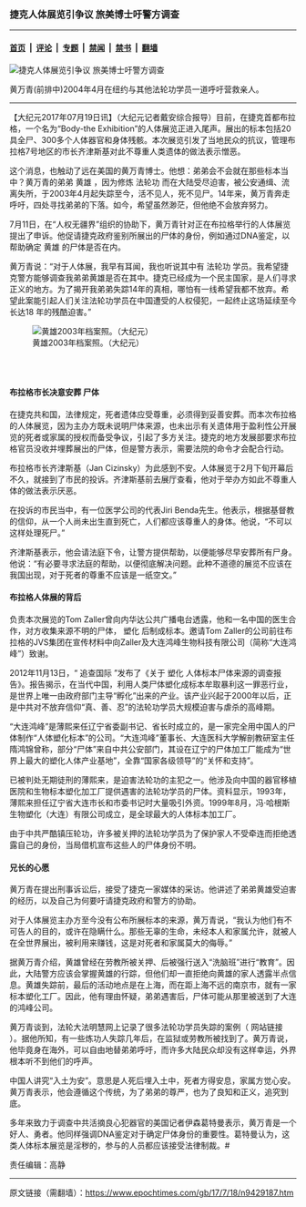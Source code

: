 ### 捷克人体展览引争议 旅美博士吁警方调查

---

#### [首页](../../../..?n9429187) &nbsp;|&nbsp; [评论](../../../../../epoch-comment?n9429187) &nbsp;|&nbsp; [专题](../../../../../epoch-special?n9429187) &nbsp;|&nbsp; [禁闻](../../../../../epoch-news?n9429187) &nbsp;|&nbsp; [禁书](../../../../../books?n9429187) &nbsp;|&nbsp; [翻墙](https://github.com/gfw-breaker/nogfw/blob/master/README.md?n9429187)


<div><img alt="捷克人体展览引争议 旅美博士吁警方调查" class="attachment-djy_600_400 size-djy_600_400 wp-post-image" src="https://i.epochtimes.com/assets/uploads/2004/07/407074347628-600x400.jpg"/>
<div class="caption">
 <p>
  黄万青(前排中)2004年4月在纽约与其他法轮功学员一道呼吁营救亲人。
 </p>
</div></div><hr/><div class="post_content" id="artbody" itemprop="articleBody">
 <!-- article content begin -->
 <p>
  【大纪元2017年07月19日讯】（大纪元记者戴安综合报导）目前，在捷克首都布拉格，一个名为“Body-the Exhibition”的人体展览正进入尾声。展出的标本包括20具全尸、300多个人体器官和身体残骸。本次展览引发了当地民众的抗议，管理布拉格7号地区的市长齐津斯基对此不尊重人类遗体的做法表示憎恶。
 </p>
 <p>
  这个消息，也触动了远在美国的黄万青博士。他想：弟弟会不会就在那些标本当中？黄万青的弟弟
  <ok href="https://www.epochtimes.com/gb/tag/%E9%BB%84%E9%9B%84.html">
   黄雄
  </ok>
  ，因为修炼
  <ok href="https://www.epochtimes.com/gb/tag/%E6%B3%95%E8%BD%AE%E5%8A%9F.html">
   法轮功
  </ok>
  而在大陆受尽迫害，被公安通缉、流离失所，于2003年4月起失踪至今，活不见人，死不见尸。14年来，黄万青奔走呼吁，四处寻找弟弟的下落。如今，希望虽然渺茫，但他绝不会放弃努力。
 </p>
 <p>
  7月11日，在“人权无疆界”组织的协助下，黄万青针对正在布拉格举行的人体展览提出了申诉。他促请捷克政府鉴别所展出的尸体的身份，例如通过DNA鉴定，以帮助确定
  <ok href="https://www.epochtimes.com/gb/tag/%E9%BB%84%E9%9B%84.html">
   黄雄
  </ok>
  的尸体是否在内。
 </p>
 <p>
  黄万青说：“对于人体展，我早有耳闻，我也听说其中有
  <ok href="https://www.epochtimes.com/gb/tag/%E6%B3%95%E8%BD%AE%E5%8A%9F.html">
   法轮功
  </ok>
  学员。我希望捷克警方能够调查我弟弟黄雄是否在其中。捷克已经成为一个民主国家，是人们寻求正义的地方。为了揭开我弟弟失踪14年的真相，哪怕有一线希望我都不放弃。希望此案能引起人们关注法轮功学员在中国遭受的人权侵犯，一起终止这场延续至今长达18 年的残酷迫害。”
 </p>
 <figure aria-describedby="caption-attachment-9430209" class="wp-caption aligncenter" id="attachment_9430209" style="width: 348px">
  <ok href=" https://i.epochtimes.com/assets/uploads/2017/07/e146f7967c8256944d8af8de5df48dcc-450x645.jpg" rel="noreferrer noopener" target="_blank">
   <img alt="黄雄2003年档案照。（大纪元）" class="wp-image-9430209" src="https://i.epochtimes.com/assets/uploads/2017/07/e146f7967c8256944d8af8de5df48dcc-450x645.jpg"/>
  </ok>
  <br/><figcaption class="wp-caption-text" id="caption-attachment-9430209">
   黄雄2003年档案照。（大纪元）
  </figcaption><br/>
 </figure><br/>
 <h4>
  <strong>
   布拉格市长决意安葬
  </strong>
  尸体
 </h4>
 <p>
  在捷克共和国，法律规定，死者遗体应受尊重，必须得到妥善安葬。而本次布拉格的人体展览，因为主办方既未说明尸体来源，也未出示有关遗体用于盈利性公开展览的死者或家属的授权而备受争议，引起了多方关注。捷克的地方发展部要求布拉格官员没收并埋葬展出的尸体，但是警方表示，需要法院的命令才会配合行动。
 </p>
 <p>
  布拉格市长齐津斯基（Jan Cizinsky）为此感到不安。人体展览于2月下旬开幕后不久，就接到了市民的投诉。齐津斯基前去展厅查看，他对于举办方如此不尊重人体的做法表示厌恶。
 </p>
 <p>
  在投诉的市民当中，有一位医学公司的代表Jiri Benda先生。他表示，根据基督教的信仰，从一个人尚未出生直到死亡，人们都应该尊重人的身体。他说，“不可以这样处理死尸。”
 </p>
 <p>
  齐津斯基表示，他会请法庭下令，让警方提供帮助，以便能够尽早安葬所有尸身。他说：“有必要寻求法庭的帮助，以便彻底解决问题。此种不道德的展览不应该在我国出现，对于死者的尊重不应该是一纸空文。”
 </p>
 <h4>
  <strong>
   布拉格人体展的背后
  </strong>
 </h4>
 <p>
  负责本次展览的Tom Zaller曾向内华达公共广播电台透露，他和一名中国的医生合作，对方收集来源不明的尸体，
  <ok href="https://www.epochtimes.com/gb/tag/%E5%A1%91%E5%8C%96.html">
   塑化
  </ok>
  后制成标本。邀请Tom Zaller的公司前往布拉格的JVS集团在宣传材料中向Zaller及大连鸿峰生物科技有限公司（简称“大连鸿峰”）致谢。
 </p>
 <p>
  2012年11月13日，“
  <ok href="https://www.epochtimes.com/gb/tag/%E8%BF%BD%E6%9F%A5%E5%9B%BD%E9%99%85.html">
   追查国际
  </ok>
  ”发布了《关于
  <ok href="https://www.epochtimes.com/gb/tag/%E5%A1%91%E5%8C%96.html">
   塑化
  </ok>
  人体标本尸体来源的调查报告》。报告揭示，在当代中国，利用人类尸体塑化成标本牟取暴利这一罪恶行业，是世界上唯一由政府部门主导“孵化”出来的产业。该产业兴起于2000年以后，正是中共对不放弃信仰“真、善、忍”的法轮功学员大规模迫害与虐杀的高峰期。
 </p>
 <p>
  “大连鸿峰”是薄熙来任辽宁省委副书记、省长时成立的，是一家完全用中国人的尸体制作“人体塑化标本”的公司。“大连鸿峰”董事长、大连医科大学解剖教研室主任隋鸿锦曾称，部分“尸体”来自中共公安部门，其设在辽宁的尸体加工厂能成为“世界上最大的塑化人体产业基地”，全靠“国家各级领导”的“关怀和支持”。
 </p>
 <p>
  已被判处无期徒刑的薄熙来，是迫害法轮功的主犯之一。他涉及向中国的器官移植医院和生物标本塑化加工厂提供遇害的法轮功学员的尸体。资料显示，1993年，薄熙来担任辽宁省大连市长和市委书记时大量吸引外资。1999年8月，冯‧哈根斯生物塑化（大连）有限公司成立，是全球最大的人体标本加工厂。
 </p>
 <p>
  由于中共严酷镇压轮功，许多被关押的法轮功学员为了保护家人不受牵连而拒绝透露自己的身份，当局借机宣布这些人的尸体身份不明。
 </p>
 <h4>
  <strong>
   兄长的心愿
  </strong>
 </h4>
 <p>
  黄万青在提出刑事诉讼后，接受了捷克一家媒体的采访。他讲述了弟弟黄雄受迫害的经历，以及自己为何要吁请捷克政府和警方的协助。
 </p>
 <p>
  对于人体展览主办方至今没有公布所展标本的来源，黄万青说，“我认为他们有不可告人的目的，或许在隐瞒什么。那些无辜的生命，未经本人和家属允许，就被人在全世界展出，被利用来赚钱，这是对死者和家属莫大的侮辱。”
 </p>
 <p>
  据黄万青介绍，黄雄曾经在劳教所被关押、后被强行送入“洗脑班”进行“教育”。因此，大陆警方应该会掌握黄雄的行踪，但他们却一直拒绝向黄雄的家人透露半点信息。黄雄失踪前，最后的活动地点是在上海，而在距上海不远的南京市，就有一家标本塑化工厂。因此，他有理由怀疑，弟弟遇害后，尸体可能从那里被送到了大连的鸿峰公司。
 </p>
 <p>
  黄万青谈到，法轮大法明慧网上记录了很多法轮功学员失踪的案例（
  <ok href="http://library.minghui.org/category/66,322,,1.htm">
   网站链接
  </ok>
  ）。据他所知，有一些炼功人失踪几年后，在监狱或劳教所被找到了。黄万青说，他毕竟身在海外，可以自由地替弟弟呼吁，而许多大陆民众却没有这样幸运，外界根本听不到他们的呼声。
 </p>
 <p>
  中国人讲究“入土为安”。意思是人死后埋入土中，死者方得安息，家属方觉心安。黄万青表示，他会遵循这个传统，为了弟弟的尊严，也为了良知和正义，追究到底。
 </p>
 <p>
  多年来致力于调查中共活摘良心犯器官的美国记者伊森葛特曼表示，黄万青是一个好人、勇者。他同样强调DNA鉴定对于确定尸体身份的重要性。葛特曼认为，这类人体标本展览是淫秽的，参与的人员都应该接受法律制裁。#
 </p>
 <p>
  责任编辑：高静
 </p>
 <!-- article content end -->
 <div id="below_article_ad">
 </div>
</div>


---

原文链接（需翻墙）：https://www.epochtimes.com/gb/17/7/18/n9429187.htm